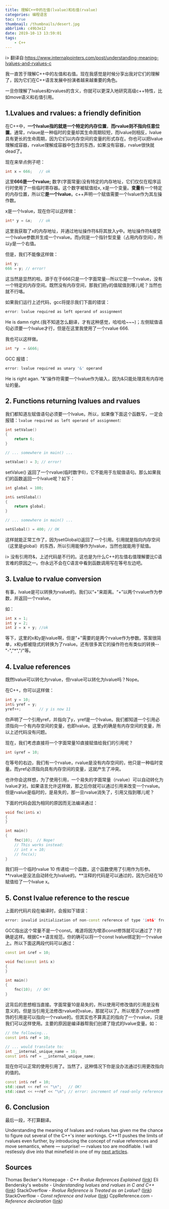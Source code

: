 ```yaml
---
title: 理解C++中的左值(lvalue)和右值(rvalue)
categories: 编程语言
toc: true
thumbnail: /thumbnails/desert.jpg
abbrlink: c49b3e12
date: 2019-10-13 13:59:01
tags:
	- C++
---
```


i> 翻译自:https://www.internalpointers.com/post/understanding-meaning-lvalues-and-rvalues-c

我一直苦于理解C++中的左值和右值。现在我感觉是时候分享出我对它们的理解了，因为它们在C++语言发展中扮演者越来越重要的角色。

一旦你理解了lvalues和rvalues的含义，你就可以更深入地研究高级c++特性，比如move语义和右值引用。

<!-- more -->

## 1.Lvalues and rvalues: a friendly definition

在C++中，**一个lvalue指的就是一个特定的内存位置**，**而rvalue则不指向任意位置**。通常，rvlaue是一种临时的变量却其生命周期较短，而lvalue则相反，lvalue具有更长的生命周期，因为它们以内存空间的变量的形式存在。你也可以把lvalue理解成容器，rvalue理解成容器中包含的东西，如果没有容器，rvalue很快就dead了。

现在来举点例子吧：

```c++
int x = 666;   // ok
```

这里**666是一个rvalue;** 数字(字面常量)没有特定的内存地址，它们仅仅在程序运行时使用了一些临时寄存器。这个数字被赋值给x, x是一个变量。**变量**有一个特定的内存位置，所以它**是一个lvalue**。c++声明一个赋值需要一个lvalue作为其左操作数。

x是一个lvalue，现在你可以这样做：

```c++
int* y = &x;   // ok
```

这里我获取了x的内存地址，并通过地址操作符&将其放入y中。地址操作符&接受一个lvalue参数并生成一个rvalue。而y则是一个指针型变量（占用内存空间），所以y是一个右值。

但是，我们不能像这样做：

```c++
int y;
666 = y; // error!
```

这当然是显然的啦。源于在于666只是一个字面常量--所以它是一个rvalue，没有一个特定的内存空间。既然没有内存空间，那我们把y的值赋值到哪儿呢？当然也就不行咯。

如果我们运行上述代码，gcc将提示我们下面的错误：

```c++
error: lvalue required as left operand of assignment
```

He is damn right.(我不知道怎么翻译，才有这种感觉，哈哈哈~~~)；左侧赋值语句必须要一个lvalue才行，但是在这里我使用了一个rvalue 666.

我也可以这样做。

```c++
int *y  = &666;
```

GCC 报错：

```c++
error: lvalue required as unary '&' operand
```

He is right agan. "&"操作符需要一个lvalue作为输入，因为&只能处理具有内存地址的量。

## 2. Functions returning lvalues and rvalues

我们都知道左赋值语句必须要一个lvalue。所以，如果像下面这个函数写，一定会报错：`lvalue required as left operand of assignment`:

```c++
int setValue()
{
    return 6;
}

// ... somewhere in main() ...

setValue() = 3; // error!
```

setValue() 返回了一个rvalue(临时数字6)，它不能用于左赋值语句。那么如果我们的函数返回一个lvalue呢？如下：

```c++
int global = 100;

int& setGlobal()
{
    return global;    
}

// ... somewhere in main() ...

setGlobal() = 400; // OK
```

这样就能正常工作了，因为setGlobal()返回了一个引用。引用就是指向内存空间（这里是global）的东西，所以引用能够作为lvalue，当然也就能用于赋值。

i> 没有引用符&，上述代码是不行的。这也是为什么C++的左值右值理解要比C语言难的原因之一。你永远不会在C语言中看到函数调用写在等号左边吧。

## 3. Lvalue to rvalue conversion

有事，lvalue是可以转换为rvalue的。我们以“+”来距离。“+”以两个rvalue作为参数，并返回一个rvalue。

如：

```c++
int x = 1;
int y = 2;
int z = x + y; //ok
```

等下，这里的x和y是lvalue啊，但是"+"需要的是两个rvalue作为参数。答案很简单，x和y都被隐式的转换为了rvalue。还有很多其它的操作符也有类似的转换-- "-","*","/"等。

## 4. Lvalue references

既然lvalue可以转化为rvalue，但rvalue可以转化为lvalue吗？Nope。

在C++，你可以这样做：

```c++
int y = 10;
int& yref = y;
yref++;        // y is now 11
```

你声明了一个引用yref，并指向了y，yref是一个lvalue。我们都知道一个引用必须指向一个有内存空间的变量，也即lvalue。这里y的确是有内存空间的变量，所以上述代码没有问题。

现在，我们考虑直接将一个字面常量10直接赋值给我们的引用呢？

```c++
int &yref = 10;
```

在等号的右边，我们有一个rvalue，rvalue是没有内存空间的，他只是一种临时变量。而yref必须指向具有内存空间的变量，这就产生了冲突。

也许你会这样想，为了使用引用，一个易失的字面常量（rvalue）可以自动转化为lvalue才对。如果语言允许这样做，那之后你就可以通过引用来改变一个rvalue。但是rvalue是临时的，是易失的，那一旦rvalue消失了，引用又指到哪儿呢？

下面的代码会因为相同的原因而无法编译通过：

```c++
void fnc(int& x)
{
}

int main()
{
    fnc(10);  // Nope!
    // This works instead:
    // int x = 10;
    // fnc(x);
}
```

我们将一个临时rvalue 10 传递给一个函数，这个函数使用了引用作为形参。**rvalue是没法自动转化为lvalue的。**注释的代码是可以通过的，因为已经在10赋值给了一个lvalue x。

## 5. Const lvalue reference to the rescue

上面的代码片段在编译时，会报如下错误：

```c++
error: invalid initialization of non-const reference of type 'int&' from an rvalue of type 'int'
```

GCC指出这个常量不是一个const。难道将因为增添const修饰就可以通过了？的确是这样。根据C++语言规范，你的确可以将一个const lvalue绑定到一个rvalue上。所以下面这两段代码可以通过：

```c++
const int &ref = 10;
```

```c++
void fnc(const int& x)
{
}

int main()
{
    fnc(10);  // OK!
}
```

这背后的思想相当直接。字面常量10是易失的，所以使用可修改值的引用是没有意义的。但是当引用无法修改rvalue的value，那就可以了。所以增添了const修饰的引用是可以指向一个rvalue的。但其实也不算真正的指向了一个rvalue，只是我们可以这样使用。主要的原因是编译器帮我们创建了隐式的lvalue变量。如：

```c++
// the following...
const int& ref = 10;

// ... would translate to:
int __internal_unique_name = 10;
const int& ref = __internal_unique_name;
```

现在你可以正常的使用引用了。当然了，这种情况下你是没办法通过引用更改指向的值的。

```c++
const int& ref = 10;
std::cout << ref << "\n";   // OK!
std::cout << ++ref << "\n"; // error: increment of read-only reference ‘ref’
```



## 6. Conclusion

最后一段，不打算翻译。

Understanding the meaning of lvalues and rvalues has given me the chance to figure out several of the C++'s inner workings. C++11 pushes the limits of rvalues even further, by introducing the concept of rvalue references and move semantics, where — surprise! — rvalues too are modifiable. I will restlessly dive into that minefield in one of my [next articles]( https://www.internalpointers.com/post/c-rvalue-references-and-move-semantics-beginners ).

## Sources

Thomas Becker's Homepage \- *C++ Rvalue References Explained* ([link](http://thbecker.net/articles/rvalue_references/section_01.html))
Eli Bendersky's website \- *Understanding lvalues and rvalues in C and C++* ([link](http://eli.thegreenplace.net/2011/12/15/understanding-lvalues-and-rvalues-in-c-and-c))
StackOverflow \- *Rvalue Reference is Treated as an Lvalue?* ([link](http://stackoverflow.com/questions/28483250/rvalue-reference-is-treated-as-an-lvalue))
StackOverflow \- *Const reference and lvalue* ([link](http://stackoverflow.com/questions/22845167/const-reference-and-lvalue))
CppReference.com \- *Reference declaration* ([link](http://en.cppreference.com/w/cpp/language/reference))
